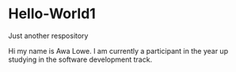 # Hello-World1
Just another respository

Hi my name is Awa Lowe. 
I am currently a participant in the year up studying in the software development track.
